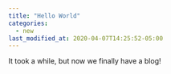 ```yaml
---
title: "Hello World"
categories:
  - new
last_modified_at: 2020-04-07T14:25:52-05:00
---
```


It took a while, but now we finally have a blog!
